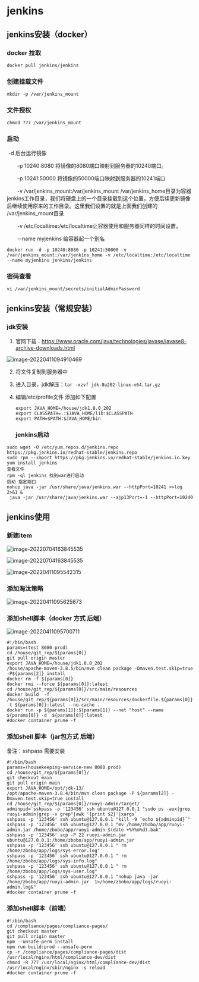 # jenkins

## jenkins安装（docker）

### docker 拉取

`docker pull jenkins/jenkins`

### 创建挂载文件

`mkdir -p /var/jenkins_mount`

### 文件授权

`chmod 777 /var/jenkins_mount`

### 启动

​		-d 后台运行镜像

　　-p 10240:8080 将镜像的8080端口映射到服务器的10240端口。

　　-p 10241:50000 将镜像的50000端口映射到服务器的10241端口

　　-v /var/jenkins_mount:/var/jenkins_mount /var/jenkins_home目录为容器jenkins工作目录，我们将硬盘上的一个目录挂载到这个位置，方便后续更新镜像后继续使用原来的工作目录。这里我们设置的就是上面我们创建的 /var/jenkins_mount目录

　　-v /etc/localtime:/etc/localtime让容器使用和服务器同样的时间设置。

　　--name myjenkins 给容器起一个别名

`docker run -d -p 10240:8080 -p 10241:50000 -v /var/jenkins_mount:/var/jenkins_home -v /etc/localtime:/etc/localtime --name myjenkins jenkins/jenkins`

### 密码查看

`vi /var/jenkins_mount/secrets/initialAdminPassword`

## jenkins安装（常规安装）

### jdk安装

1. 官网下载：https://www.oracle.com/java/technologies/javase/javase8-archive-downloads.html

![image-20220411094910469](../images/20220411094910469.png)

2. 将文件复制到服务器中

3. 进入目录，jdk解压：`tar -xzvf jdk-8u202-linux-x64.tar.gz`

4. 编辑/etc/profile文件 添加如下配置

   ```
   export JAVA_HOME=/house/jdk1.8.0_202
   export CLASSPATH=.:$JAVA_HOME/lib:$CLASSPATH
   export PATH=$PATH:$JAVA_HOME/bin
   ```

   ### jenkins启动

```
sudo wget -O /etc/yum.repos.d/jenkins.repo https://pkg.jenkins.io/redhat-stable/jenkins.repo
sudo rpm --import https://pkg.jenkins.io/redhat-stable/jenkins.io.key
yum install jenkins
查看文件
rpm -ql jenkins 找到war进行启动
启动 指定端口
nohup java -jar /usr/share/java/jenkins.war --httpPort=10241 >>log 2>&1 &
 java -jar /usr/share/java/jenkins.war --ajp13Port=-1 --httpPort=10240
```

## jenkins使用

### 新建item

![image-20220704163845535](images/image-20220704163845535.png)

![image-20220704163845535](images/image-20220704163845535.png)

![image-20220411095542315](https://gitee.com/finallylover/imgupload/raw/master/img/image-20220411095542315.png)

### 添加淘汰策略

![image-20220411095625673](https://gitee.com/finallylover/imgupload/raw/master/img/image-20220411095625673.png)

### 添加shell脚本（docker 方式 后端）

![image-20220411095700711](https://gitee.com/finallylover/imgupload/raw/master/img/image-20220411095700711.png)

```shell
#!/bin/bash
params=(test 8080 prod)
cd /house/git_rep/${params[0]}
git pull origin master
export JAVA_HOME=/house/jdk1.8.0_202
/house/apache-maven-3.8.5/bin/mvn clean package -Dmaven.test.skip=true -P${params[2]} install 
docker rm -f ${params[0]}
docker rmi --force ${params[0]}:latest
cd /house/git_rep/${params[0]}/src/main/resources
docker build  -f /house/git_rep/${params[0]}/src/main/resources/dockerfile.${params[0]} -t ${params[0]}:latest --no-cache .
docker run -p ${params[1]}:${params[1]} --net "host" --name ${params[0]} -d  ${params[0]}:latest 
#docker container prune -f
```

### 添加shell 脚本（jar包方式 后端）

备注：sshpass 需要安装 

```shell
#!/bin/bash
params=(housekeeping-service-new 8080 prod)
cd /house/git_rep/${params[0]}/
git checkout main
git pull origin main
export JAVA_HOME=/opt/jdk-13/ 
/opt/apache-maven-3.8.4/bin/mvn clean package -P ${params[2]} -Dmaven.test.skip=true install 
cd /house/git_rep/${params[0]}/ruoyi-admin/target/
adminpid=`sshpass -p '123456' ssh ubuntu@127.0.0.1 "sudo ps -aux|grep ruoyi-admin|grep -v grep"|awk '{print $2}'|xargs`
sshpass -p '123456' ssh ubuntu@127.0.0.1 "kill -9 `echo ${adminpid}`"
sshpass -p '123456' ssh ubuntu@127.0.0.1 "mv /home/zbobo/app/ruoyi-admin.jar /home/zbobo/app/ruoyi-admin-$(date +%Y%m%d).bak"
sshpass -p '123456' scp -P 22 ruoyi-admin.jar ubuntu@127.0.0.1:/home/zbobo/app/ruoyi-admin.jar
sshpass -p '123456' ssh ubuntu@127.0.0.1 " rm  /home/zbobo/app/logs/sys-error.log"
sshpass -p '123456' ssh ubuntu@127.0.0.1 " rm  /home/zbobo/app/logs/sys-info.log"
sshpass -p '123456' ssh ubuntu@127.0.0.1 " rm  /home/zbobo/app/logs/sys-user.log"
sshpass -p '123456' ssh ubuntu@127.0.0.1 "nohup java -jar /home/zbobo/app/ruoyi-admin.jar  1>/home/zbobo/app/logs/ruoyi-admin.log&"
#docker container prune -f
```

### 添加shell脚本（前端）

```shell
#!/bin/bash
cd /compliance/pages/compliance-pages/
git checkout master
git pull origin master
npm --unsafe-perm install
npm run build:prod --unsafe-perm
cp -r /compliance/pages/compliance-pages/dist /usr/local/nginx/html/compliance-dev/dist
chmod -R 777 /usr/local/nginx/html/compliance-dev/dist
/usr/local/nginx/sbin/nginx -s reload
#docker container prune -f
```

